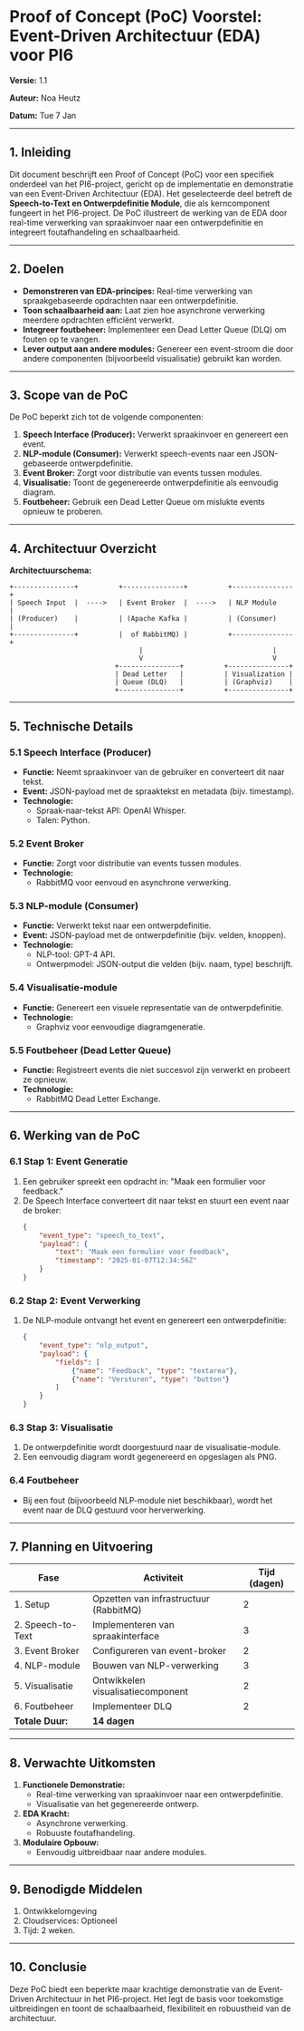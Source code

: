 
# Proof of Concept (PoC) Voorstel: Event-Driven Architectuur (EDA) voor PI6

**Versie:** 1.1  

**Auteur:** Noa Heutz

**Datum:** Tue 7 Jan

---

## 1. Inleiding  
Dit document beschrijft een Proof of Concept (PoC) voor een specifiek onderdeel van het PI6-project, gericht op de implementatie en demonstratie van een Event-Driven Architectuur (EDA). Het geselecteerde deel betreft de **Speech-to-Text en Ontwerpdefinitie Module**, die als kerncomponent fungeert in het PI6-project. De PoC illustreert de werking van de EDA door real-time verwerking van spraakinvoer naar een ontwerpdefinitie en integreert foutafhandeling en schaalbaarheid.

---

## 2. Doelen  
- **Demonstreren van EDA-principes:** Real-time verwerking van spraakgebaseerde opdrachten naar een ontwerpdefinitie.  
- **Toon schaalbaarheid aan:** Laat zien hoe asynchrone verwerking meerdere opdrachten efficiënt verwerkt.  
- **Integreer foutbeheer:** Implementeer een Dead Letter Queue (DLQ) om fouten op te vangen.  
- **Lever output aan andere modules:** Genereer een event-stroom die door andere componenten (bijvoorbeeld visualisatie) gebruikt kan worden.  

---

## 3. Scope van de PoC  
De PoC beperkt zich tot de volgende componenten:  
1. **Speech Interface (Producer):** Verwerkt spraakinvoer en genereert een event.  
2. **NLP-module (Consumer):** Verwerkt speech-events naar een JSON-gebaseerde ontwerpdefinitie.  
3. **Event Broker:** Zorgt voor distributie van events tussen modules.  
4. **Visualisatie:** Toont de gegenereerde ontwerpdefinitie als eenvoudig diagram.  
5. **Foutbeheer:** Gebruik een Dead Letter Queue om mislukte events opnieuw te proberen.  

---

## 4. Architectuur Overzicht  
**Architectuurschema:**  
```
+---------------+          +---------------+          +---------------+
| Speech Input  |  ---->   | Event Broker  |  ---->   | NLP Module    |
| (Producer)    |          | (Apache Kafka |          | (Consumer)    |
+---------------+          |  of RabbitMQ) |          +---------------+
                                |                                |
                                V                                V
                          +---------------+          +---------------+
                          | Dead Letter   |          | Visualization |
                          | Queue (DLQ)   |          | (Graphviz)    |
                          +---------------+          +---------------+
```

---

## 5. Technische Details  

### 5.1 Speech Interface (Producer)  
- **Functie:** Neemt spraakinvoer van de gebruiker en converteert dit naar tekst.  
- **Event:** JSON-payload met de spraaktekst en metadata (bijv. timestamp).  
- **Technologie:**  
  - Spraak-naar-tekst API: OpenAI Whisper.  
  - Talen: Python.  

### 5.2 Event Broker  
- **Functie:** Zorgt voor distributie van events tussen modules.  
- **Technologie:**  
  - RabbitMQ voor eenvoud en asynchrone verwerking.  

### 5.3 NLP-module (Consumer)  
- **Functie:** Verwerkt tekst naar een ontwerpdefinitie.  
- **Event:** JSON-payload met de ontwerpdefinitie (bijv. velden, knoppen).  
- **Technologie:**  
  - NLP-tool: GPT-4 API.  
  - Ontwerpmodel: JSON-output die velden (bijv. naam, type) beschrijft.  

### 5.4 Visualisatie-module  
- **Functie:** Genereert een visuele representatie van de ontwerpdefinitie.  
- **Technologie:**  
  - Graphviz voor eenvoudige diagramgeneratie.  

### 5.5 Foutbeheer (Dead Letter Queue)  
- **Functie:** Registreert events die niet succesvol zijn verwerkt en probeert ze opnieuw.  
- **Technologie:**  
  - RabbitMQ Dead Letter Exchange.  

---

## 6. Werking van de PoC  

### 6.1 Stap 1: Event Generatie  
1. Een gebruiker spreekt een opdracht in: "Maak een formulier voor feedback."  
2. De Speech Interface converteert dit naar tekst en stuurt een event naar de broker:  
   ```json
   {
       "event_type": "speech_to_text",
       "payload": {
           "text": "Maak een formulier voor feedback",
           "timestamp": "2025-01-07T12:34:56Z"
       }
   }
   ```

### 6.2 Stap 2: Event Verwerking  
1. De NLP-module ontvangt het event en genereert een ontwerpdefinitie:  
   ```json
   {
       "event_type": "nlp_output",
       "payload": {
           "fields": [
               {"name": "Feedback", "type": "textarea"},
               {"name": "Versturen", "type": "button"}
           ]
       }
   }
   ```

### 6.3 Stap 3: Visualisatie  
1. De ontwerpdefinitie wordt doorgestuurd naar de visualisatie-module.  
2. Een eenvoudig diagram wordt gegenereerd en opgeslagen als PNG.  

### 6.4 Foutbeheer  
- Bij een fout (bijvoorbeeld NLP-module niet beschikbaar), wordt het event naar de DLQ gestuurd voor herverwerking.  

---

## 7. Planning en Uitvoering  

| **Fase**                | **Activiteit**                              | **Tijd (dagen)** |  
|--------------------------|---------------------------------------------|------------------|  
| 1. Setup                | Opzetten van infrastructuur (RabbitMQ)      | 2                |  
| 2. Speech-to-Text       | Implementeren van spraakinterface           | 3                |  
| 3. Event Broker         | Configureren van event-broker               | 2                |  
| 4. NLP-module           | Bouwen van NLP-verwerking                  | 3                |  
| 5. Visualisatie         | Ontwikkelen visualisatiecomponent           | 2                |  
| 6. Foutbeheer           | Implementeer DLQ                           | 2                |  
| **Totale Duur:**        | **14 dagen**                                |                  |  

---

## 8. Verwachte Uitkomsten  
1. **Functionele Demonstratie:**  
   - Real-time verwerking van spraakinvoer naar een ontwerpdefinitie.  
   - Visualisatie van het gegenereerde ontwerp.  
2. **EDA Kracht:**  
   - Asynchrone verwerking.  
   - Robuuste foutafhandeling.  
3. **Modulaire Opbouw:**  
   - Eenvoudig uitbreidbaar naar andere modules.  

--- 

## 9. Benodigde Middelen  
1. Ontwikkelomgeving
2. Cloudservices: Optioneel
3. Tijd: 2 weken.  

---

## 10. Conclusie  
Deze PoC biedt een beperkte maar krachtige demonstratie van de Event-Driven Architectuur in het PI6-project. Het legt de basis voor toekomstige uitbreidingen en toont de schaalbaarheid, flexibiliteit en robuustheid van de architectuur.  
